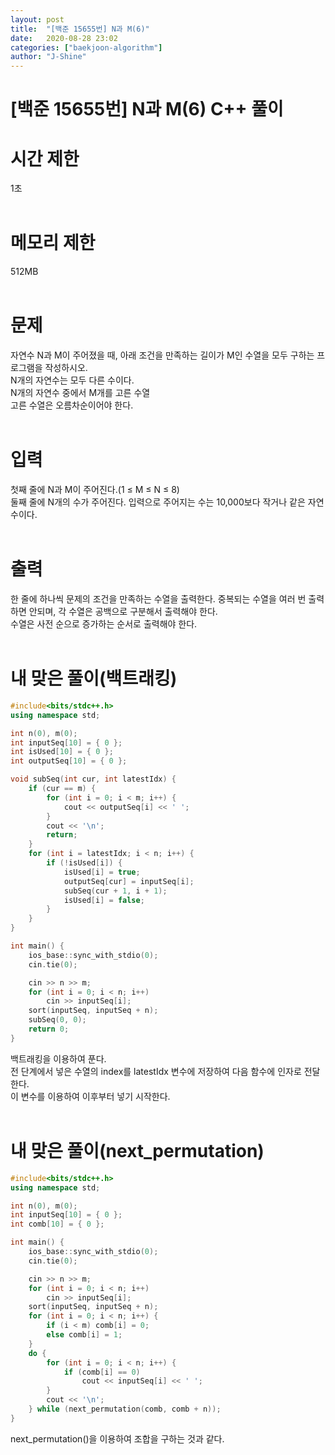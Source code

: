 ```yaml
---
layout: post
title:  "[백준 15655번] N과 M(6)"
date:   2020-08-28 23:02
categories: ["baekjoon-algorithm"]
author: "J-Shine"
---
```

# \[백준 15655번] N과 M(6) C++ 풀이
# 시간 제한
1초<br><br>

# 메모리 제한
512MB<br><br>

# 문제  
자연수 N과 M이 주어졌을 때, 아래 조건을 만족하는 길이가 M인 수열을 모두 구하는 프로그램을 작성하시오.<br>
N개의 자연수는 모두 다른 수이다.<br>
N개의 자연수 중에서 M개를 고른 수열<br>
고른 수열은 오름차순이어야 한다.<br><br>

# 입력  
첫째 줄에 N과 M이 주어진다.(1 ≤ M ≤ N ≤ 8)<br>
둘째 줄에 N개의 수가 주어진다. 입력으로 주어지는 수는 10,000보다 작거나 같은 자연수이다.<br><br>

# 출력  
한 줄에 하나씩 문제의 조건을 만족하는 수열을 출력한다. 중복되는 수열을 여러 번 출력하면 안되며, 각 수열은 공백으로 구분해서 출력해야 한다.<br>
수열은 사전 순으로 증가하는 순서로 출력해야 한다.<br><br>

# 내 맞은 풀이(백트래킹)

```c++
#include<bits/stdc++.h>
using namespace std;

int n(0), m(0);
int inputSeq[10] = { 0 };
int isUsed[10] = { 0 };
int outputSeq[10] = { 0 };

void subSeq(int cur, int latestIdx) {
	if (cur == m) {
		for (int i = 0; i < m; i++) {
			cout << outputSeq[i] << ' ';
		}
		cout << '\n';
		return;
	}
	for (int i = latestIdx; i < n; i++) {
		if (!isUsed[i]) {
			isUsed[i] = true;
			outputSeq[cur] = inputSeq[i];
			subSeq(cur + 1, i + 1);
			isUsed[i] = false;
		}
	}
}

int main() {
	ios_base::sync_with_stdio(0);
	cin.tie(0);

	cin >> n >> m;
	for (int i = 0; i < n; i++)
		cin >> inputSeq[i];
	sort(inputSeq, inputSeq + n);
	subSeq(0, 0);
	return 0;
}
```
백트래킹을 이용하여 푼다.<br>
전 단계에서 넣은 수열의 index를 latestIdx 변수에 저장하여 다음 함수에 인자로 전달한다.<br>
이 변수를 이용하여 이후부터 넣기 시작한다.<br><br>

# 내 맞은 풀이(next_permutation)

```c++
#include<bits/stdc++.h>
using namespace std;

int n(0), m(0);
int inputSeq[10] = { 0 };
int comb[10] = { 0 };

int main() {
	ios_base::sync_with_stdio(0);
	cin.tie(0);

	cin >> n >> m;
	for (int i = 0; i < n; i++)
		cin >> inputSeq[i];
	sort(inputSeq, inputSeq + n);
	for (int i = 0; i < n; i++) {
		if (i < m) comb[i] = 0;
		else comb[i] = 1;
	}
	do {
		for (int i = 0; i < n; i++) {
			if (comb[i] == 0)
				cout << inputSeq[i] << ' ';
		}
		cout << '\n';
	} while (next_permutation(comb, comb + n));
}
```
next_permutation()을 이용하여 조합을 구하는 것과 같다.<br><br> 
 
 
